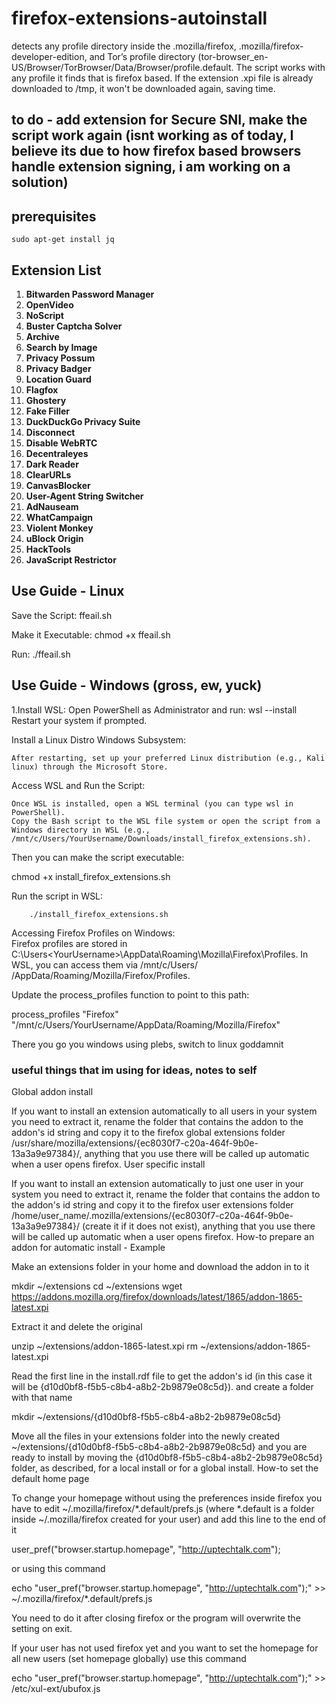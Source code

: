 <h1> firefox-extensions-autoinstall </h1>
<p1> detects any profile directory inside the .mozilla/firefox, .mozilla/firefox-developer-edition, and Tor’s profile directory (tor-browser_en-US/Browser/TorBrowser/Data/Browser/profile.default. The 
script works with any profile it finds that is firefox based. If the extension .xpi file is already downloaded to /tmp, it won't be downloaded again, saving time. </p1>

<h2> to do - add extension for Secure SNI, make the script work again (isnt working as of today, I believe its due to how firefox based browsers handle extension signing, i am working on a solution) </h2>



<h2> prerequisites </h2>

    sudo apt-get install jq


<h2> Extension List </h2>
<p2>

    
1. **Bitwarden Password Manager**
2. **OpenVideo**
3. **NoScript**
4. **Buster Captcha Solver**
5. **Archive**
6. **Search by Image**
7. **Privacy Possum**
8. **Privacy Badger**
9. **Location Guard**
10. **Flagfox**
11. **Ghostery**
12. **Fake Filler**
13. **DuckDuckGo Privacy Suite**
14. **Disconnect**
15. **Disable WebRTC**
16. **Decentraleyes**
17. **Dark Reader**
18. **ClearURLs**
19. **CanvasBlocker**
20. **User-Agent String Switcher**
21. **AdNauseam**
22. **WhatCampaign**
23. **Violent Monkey**
24. **uBlock Origin**
25. **HackTools**
26. **JavaScript Restrictor**

</p2>

<h2> Use Guide - Linux </h2>
Save the Script: ffeail.sh

Make it Executable: chmod +x ffeail.sh

Run: ./ffeail.sh

<h2> Use Guide - Windows (gross, ew, yuck) </h2>
1.Install WSL:
    Open PowerShell as Administrator and run:
        wsl --install
    Restart your system if prompted.

Install a Linux Distro Windows Subsystem:

    After restarting, set up your preferred Linux distribution (e.g., Kali linux) through the Microsoft Store.

Access WSL and Run the Script:

    Once WSL is installed, open a WSL terminal (you can type wsl in PowerShell).
    Copy the Bash script to the WSL file system or open the script from a Windows directory in WSL (e.g., /mnt/c/Users/YourUsername/Downloads/install_firefox_extensions.sh).

Then you can make the script executable:

  chmod +x install_firefox_extensions.sh

  Run the script in WSL:

        ./install_firefox_extensions.sh

Accessing Firefox Profiles on Windows:  
  Firefox profiles are stored in C:\Users\<YourUsername>\AppData\Roaming\Mozilla\Firefox\Profiles. In WSL, you can access them via /mnt/c/Users/<YourUsername>      /AppData/Roaming/Mozilla/Firefox/Profiles.

Update the process_profiles function to point to this path:

process_profiles "Firefox" "/mnt/c/Users/YourUsername/AppData/Roaming/Mozilla/Firefox"

There you go you windows using plebs, switch to linux goddamnit


<h3> useful things that im using for ideas, notes to self </h3>
Global addon install

If you want to install an extension automatically to all users in your system you need to extract it, rename the folder that contains the addon to the addon's id string and copy it to the firefox global extensions folder /usr/share/mozilla/extensions/{ec8030f7-c20a-464f-9b0e-13a3a9e97384}/, anything that you use there will be called up automatic when a user opens firefox.
User specific install

If you want to install an extension automatically to just one user in your system you need to extract it, rename the folder that contains the addon to the addon's id string and copy it to the firefox user extensions folder /home/user_name/.mozilla/extensions/{ec8030f7-c20a-464f-9b0e-13a3a9e97384}/ (create it if it does not exist), anything that you use there will be called up automatic when a user opens firefox.
How-to prepare an addon for automatic install - Example

Make an extensions folder in your home and download the addon in to it

mkdir ~/extensions
cd ~/extensions
wget https://addons.mozilla.org/firefox/downloads/latest/1865/addon-1865-latest.xpi

Extract it and delete the original

unzip ~/extensions/addon-1865-latest.xpi
rm ~/extensions/addon-1865-latest.xpi

Read the first line in the install.rdf file to get the addon's id (in this case it will be {d10d0bf8-f5b5-c8b4-a8b2-2b9879e08c5d}). and create a folder with that name

mkdir ~/extensions/{d10d0bf8-f5b5-c8b4-a8b2-2b9879e08c5d}

Move all the files in your extensions folder into the newly created ~/extensions/{d10d0bf8-f5b5-c8b4-a8b2-2b9879e08c5d} and you are ready to install by moving the {d10d0bf8-f5b5-c8b4-a8b2-2b9879e08c5d} folder, as described, for a local install or for a global install.
How-to set the default home page

To change your homepage without using the preferences inside firefox you have to edit ~/.mozilla/firefox/*.default/prefs.js (where *.default is a folder inside ~/.mozilla/firefox created for your user) and add this line to the end of it

user_pref("browser.startup.homepage", "http://uptechtalk.com");

or using this command

echo "user_pref("browser.startup.homepage", "http://uptechtalk.com");" >> ~/.mozilla/firefox/*.default/prefs.js

You need to do it after closing firefox or the program will overwrite the setting on exit.

If your user has not used firefox yet and you want to set the homepage for all new users (set homepage globally) use this command

echo "user_pref("browser.startup.homepage", "http://uptechtalk.com");" >> /etc/xul-ext/ubufox.js

